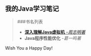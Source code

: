 我的Java学习笔记
---

>###书名列表
>* [**深入理解Java虚拟机**	-*周志明著*](https://github.com/MikeCoder/MyJavaStudy/tree/master/%E6%B7%B1%E5%85%A5%E7%90%86%E8%A7%A3Java%E8%99%9A%E6%8B%9F%E6%9C%BA%28%E5%91%A8%E5%BF%97%E6%98%8E%E8%91%97%29)
>* **Java程序性能优化**	-*葛一鸣著*



Wish You a Happy Day!